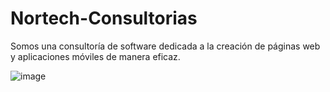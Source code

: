 # Nortech-Consultorias
Somos una consultoría de software dedicada a la creación de páginas web y aplicaciones móviles de manera eficaz.

![image](https://github.com/user-attachments/assets/8f0426a4-72cd-4d31-ae52-f01618a2de1c)
